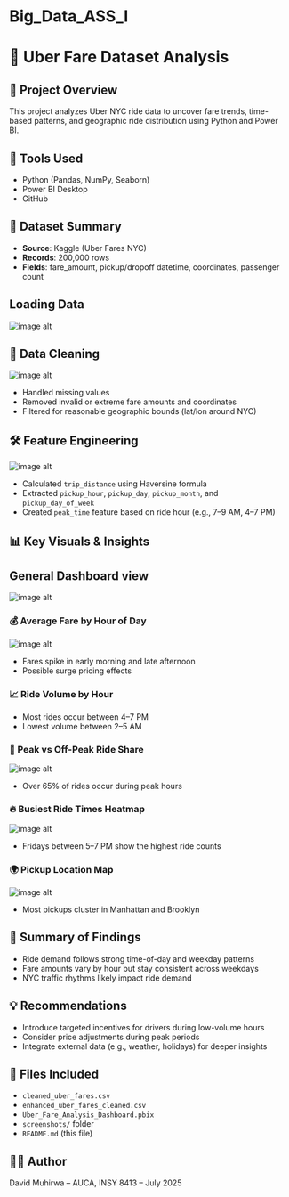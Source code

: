# Big_Data_ASS_I
# 🚖 Uber Fare Dataset Analysis

## 📌 Project Overview
This project analyzes Uber NYC ride data to uncover fare trends, time-based patterns, and geographic ride distribution using Python and Power BI.

## 🧰 Tools Used
- Python (Pandas, NumPy, Seaborn)
- Power BI Desktop
- GitHub

## 📁 Dataset Summary
- **Source**: Kaggle (Uber Fares NYC)
- **Records**: 200,000 rows
- **Fields**: fare_amount, pickup/dropoff datetime, coordinates, passenger count

## Loading Data  
![image alt](https://github.com/Daveeeid/Big_Data_ASS_I/blob/main/ass_screanshots/loading_data.jpg?raw=true)

## 🧼 Data Cleaning  
![image alt](https://github.com/Daveeeid/Big_Data_ASS_I/blob/main/ass_screanshots/data%20cleaning.jpg?raw=true)
- Handled missing values
- Removed invalid or extreme fare amounts and coordinates
- Filtered for reasonable geographic bounds (lat/lon around NYC)

## 🛠 Feature Engineering  

![image alt](https://github.com/Daveeeid/Big_Data_ASS_I/blob/main/ass_screanshots/new%20columns.jpg?raw=true
)
- Calculated `trip_distance` using Haversine formula
- Extracted `pickup_hour`, `pickup_day`, `pickup_month`, and `pickup_day_of_week`
- Created `peak_time` feature based on ride hour (e.g., 7–9 AM, 4–7 PM)

## 📊 Key Visuals & Insights  
## General Dashboard view  
![image alt](https://github.com/Daveeeid/Big_Data_ASS_I/blob/main/ass_screanshots/dashboard.png?raw=true)
### 💰 Average Fare by Hour of Day  
![image alt](https://github.com/Daveeeid/Big_Data_ASS_I/blob/main/ass_screanshots/avg%20fare%20by%20hr.png?raw=true)
- Fares spike in early morning and late afternoon
- Possible surge pricing effects

### 📈 Ride Volume by Hour
- Most rides occur between 4–7 PM
- Lowest volume between 2–5 AM

### 🔁 Peak vs Off-Peak Ride Share  
![image alt](https://github.com/Daveeeid/Big_Data_ASS_I/blob/main/ass_screanshots/peak%20vs%20off-peak.png?raw=true)
- Over 65% of rides occur during peak hours

### 🔥 Busiest Ride Times Heatmap  
![image alt](https://github.com/Daveeeid/Big_Data_ASS_I/blob/main/ass_screanshots/heat%20map.png?raw=true)
- Fridays between 5–7 PM show the highest ride counts

### 🌍 Pickup Location Map  
![image alt](https://github.com/Daveeeid/Big_Data_ASS_I/blob/main/ass_screanshots/new%20york.png?raw=true)
- Most pickups cluster in Manhattan and Brooklyn

## 🧠 Summary of Findings
- Ride demand follows strong time-of-day and weekday patterns
- Fare amounts vary by hour but stay consistent across weekdays
- NYC traffic rhythms likely impact ride demand

## 💡 Recommendations
- Introduce targeted incentives for drivers during low-volume hours
- Consider price adjustments during peak periods
- Integrate external data (e.g., weather, holidays) for deeper insights

## 📎 Files Included
- `cleaned_uber_fares.csv`
- `enhanced_uber_fares_cleaned.csv`
- `Uber_Fare_Analysis_Dashboard.pbix`
- `screenshots/` folder
- `README.md` (this file)

## 👨‍💻 Author
David Muhirwa – AUCA, INSY 8413 – July 2025
